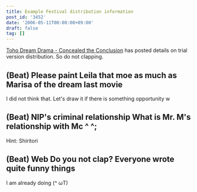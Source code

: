 ```yaml
---
title: Example Festival distribution information
post_id: '3452'
date: '2006-05-11T00:00:00+09:00'
draft: false
tag: []
---
```


[Toho Dream Drama - Concealed the Conclusion](/!/thC/) has posted details on trial version distribution. So do not clapping.

## (Beat) Please paint Leila that moe as much as Marisa of the dream last movie

I did not think that. Let's draw it if there is something opportunity w

## (Beat) NIP's criminal relationship What is Mr. M's relationship with Mc ^ ^;

Hint: Shiritori

## (Beat) Web Do you not clap? Everyone wrote quite funny things

I am already doing (^ ωT)